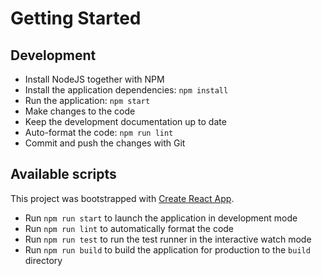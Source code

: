 # Getting Started

## Development

-   Install NodeJS together with NPM
-   Install the application dependencies: `npm install`
-   Run the application: `npm start`
-   Make changes to the code
-   Keep the development documentation up to date
-   Auto-format the code: `npm run lint`
-   Commit and push the changes with Git

## Available scripts

This project was bootstrapped with [Create React App](https://github.com/facebook/create-react-app).

-   Run `npm run start` to launch the application in development mode
-   Run `npm run lint` to automatically format the code
-   Run `npm run test` to run the test runner in the interactive watch mode
-   Run `npm run build` to build the application for production to the `build` directory
